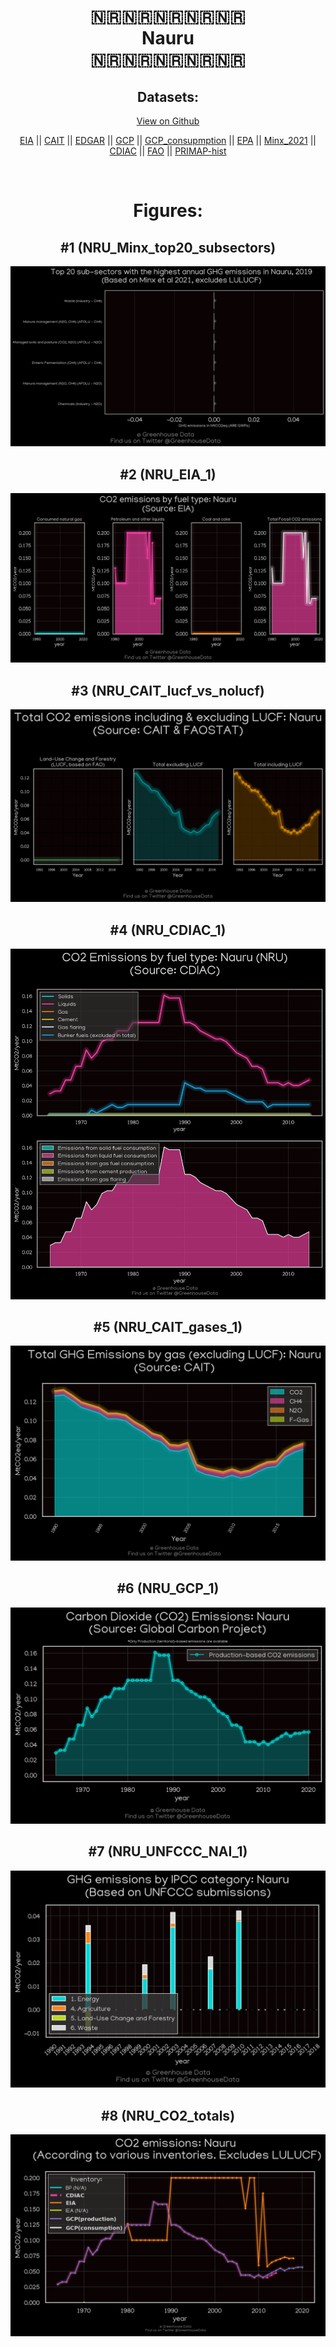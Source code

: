 
<center>
<h1 align="center">
🇳🇷🇳🇷🇳🇷🇳🇷🇳🇷
<br>
Nauru
<br>
🇳🇷🇳🇷🇳🇷🇳🇷🇳🇷
</h1>
<h2>Datasets:</h2>
<p><a href="https://github.com/dquintani/GreenhouseData/tree/master/country_data/NRU_Nauru/data">View on Github</a>
<br></p><p><a href="data/NRU_EIA.csv">EIA</a> || <a href="data/NRU_CAIT.csv">CAIT</a> || <a href="data/NRU_EDGAR.csv">EDGAR</a> || <a href="data/NRU_GCP.csv">GCP</a> || <a href="data/NRU_GCP_consupmption.csv">GCP_consupmption</a> || <a href="data/NRU_EPA.csv">EPA</a> || <a href="data/NRU_Minx_2021.csv">Minx_2021</a> || <a href="data/NRU_CDIAC.csv">CDIAC</a> || <a href="data/NRU_FAO.csv">FAO</a> || <a href="data/NRU_PRIMAP-hist.csv">PRIMAP-hist</a></p><p><br></p>
<h1>Figures:</h1><h2>#1 (NRU_Minx_top20_subsectors)</h2>
<p><img alt="" src="figures/NRU_Minx_top20_subsectors.png" /></p><h2>#2 (NRU_EIA_1)</h2>
<p><img alt="" src="figures/NRU_EIA_1.png" /></p><h2>#3 (NRU_CAIT_lucf_vs_nolucf)</h2>
<p><img alt="" src="figures/NRU_CAIT_lucf_vs_nolucf.png" /></p><h2>#4 (NRU_CDIAC_1)</h2>
<p><img alt="" src="figures/NRU_CDIAC_1.png" /></p><h2>#5 (NRU_CAIT_gases_1)</h2>
<p><img alt="" src="figures/NRU_CAIT_gases_1.png" /></p><h2>#6 (NRU_GCP_1)</h2>
<p><img alt="" src="figures/NRU_GCP_1.png" /></p><h2>#7 (NRU_UNFCCC_NAI_1)</h2>
<p><img alt="" src="figures/NRU_UNFCCC_NAI_1.png" /></p><h2>#8 (NRU_CO2_totals)</h2>
<p><img alt="" src="figures/NRU_CO2_totals.png" /></p>